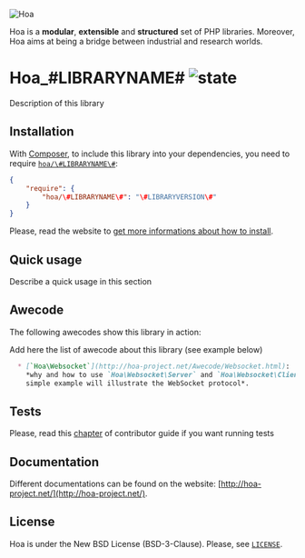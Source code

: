 ![Hoa](http://static.hoa-project.net/Image/Hoa_small.png)

Hoa is a **modular**, **extensible** and **structured** set of PHP libraries.
Moreover, Hoa aims at being a bridge between industrial and research worlds.

# Hoa\_\#LIBRARYNAME\# ![state](http://central.hoa-project.net/State/\#LIBRARYNAME\#)

Description of this library

## Installation

With [Composer](http://getcomposer.org/), to include this library into your
dependencies, you need to require
[`hoa/\#LIBRARYNAME\#`](https://packagist.org/packages/hoa/\#LIBRARYNAME\#):

```json
{
    "require": {
        "hoa/\#LIBRARYNAME\#": "\#LIBRARYVERSION\#"
    }
}
```

Please, read the website to [get more informations about how to
install](http://hoa-project.net/Source.html).

## Quick usage

Describe a quick usage in this section

## Awecode

The following awecodes show this library in action: 

Add here the list of awecode about this library (see example below)
```md
  * [`Hoa\Websocket`](http://hoa-project.net/Awecode/Websocket.html):
    *why and how to use `Hoa\Websocket\Server` and `Hoa\Websocket\Client`? A
    simple example will illustrate the WebSocket protocol*.
```

## Tests

Please, read this
[chapter](http://hoa-project.net/En/Literature/Contributor/Guide.html#Testing_a_patch)
of contributor guide if you want running tests

## Documentation

Different documentations can be found on the website:
[http://hoa-project.net/](http://hoa-project.net/).

## License

Hoa is under the New BSD License (BSD-3-Clause). Please, see
[`LICENSE`](http://hoa-project.net/LICENSE).
